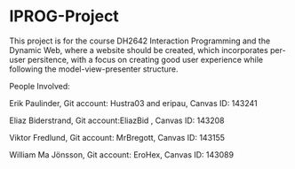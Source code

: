 # IPROG-Project

This project is for the course DH2642 Interaction Programming and the Dynamic Web, where a website should be created, which incorporates per-user persitence, with a focus on creating good user experience while following the model-view-presenter structure.

People Involved:

Erik Paulinder, Git account: Hustra03 and eripau, Canvas ID: 143241

Eliaz Biderstrand, Git account:EliazBid , Canvas ID: 143208

Viktor Fredlund, Git account: MrBregott, Canvas ID: 143155

William Ma Jönsson, Git account: EroHex, Canvas ID: 143089
